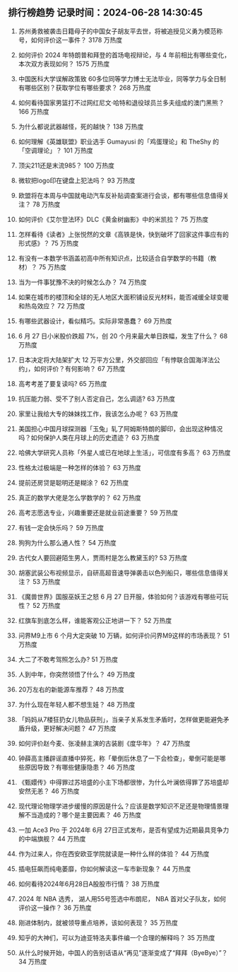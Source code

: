 
## 排行榜趋势 记录时间：2024-06-28 14:30:45
  
  1. 苏州勇救被袭击日籍母子的中国女子胡友平去世，将被追授见义勇为模范称号，如何评价这一事件？ 3178 万热度
    
  2. 如何评价 2024 年特朗普和拜登的首场电视辩论，与 4 年前相比有哪些变化，本次双方表现如何？ 1575 万热度
    
  3. 中国医科大学误解政策致 60多位同等学力博士无法毕业，同等学力与全日制有哪些区别？获取学位有哪些要求？ 268 万热度
    
  4. 如何看待国家男篮打不过网红尼文·哈特和退役球员兰多夫组成的澳门黑熊？ 166 万热度
    
  5. 为什么都说武器越怪，死的越快？ 138 万热度
    
  6. 如何理解《英雄联盟》职业选手 Gumayusi 的「鸡蛋理论」和 TheShy 的「空调理论」？ 101 万热度
    
  7. 顶尖211还是末流985？ 100 万热度
    
  8. 微软把logo印在键盘上犯法吗？ 93 万热度
    
  9. 欧盟将在本周与中国就电动汽车反补贴调查案进行会谈，都有哪些信息值得关注？ 78 万热度
    
  10. 如何评价《艾尔登法环》DLC《黄金树幽影》中的米凯拉？ 75 万热度
    
  11. 怎样看待《读者》上张悦然的文章《高铁是快，快到破坏了回家这件事应有的形式感》？ 75 万热度
    
  12. 有没有一本数学书涵盖初高中所有知识点，比较适合自学数学的书籍（教材）？ 75 万热度
    
  13. 当为一件事犹豫不决的时候怎么办？ 74 万热度
    
  14. 如果在城市的楼顶和全球的无人地区大面积铺设反光材料，能否减缓全球变暖和热岛效应？ 72 万热度
    
  15. 有哪些武器设计，看似精巧。实际非常愚蠢？ 69 万热度
    
  16. 6 月 27 日小米股价跌超 7%，创 20 个月来最大单日跌幅，发生了什么？ 68 万热度
    
  17. 日本决定将大陆架扩大 12 万平方公里，外交部回应「有悖联合国海洋法公约」，如何评价？有何影响？ 67 万热度
    
  18. 高考考差了要复读吗? 65 万热度
    
  19. 抗压能力弱、受不了别人否定自己，怎么调适? 63 万热度
    
  20. 家里让我给大专的妹妹找工作，我该怎么办呢？ 63 万热度
    
  21. 美国担心中国月球探测器「玉兔」轧了阿姆斯特朗的脚印，会出现这种情况吗？如何保护人类在月球上的历史遗迹？ 63 万热度
    
  22. 哈佛大学研究人员称「外星人或已在地球上生活」，可信度有多高？ 63 万热度
    
  23. 性格太过极端是一种怎样的体验？ 63 万热度
    
  24. 提前还房贷是聪明还是糊涂？ 62 万热度
    
  25. 真正的数学大佬是怎么学数学的？ 62 万热度
    
  26. 高考志愿选专业，兴趣重要还是就业前途重要？ 59 万热度
    
  27. 有钱一定会快乐吗？ 59 万热度
    
  28. 狗狗为什么那么通人性？ 54 万热度
    
  29. 古代女人要回避陌生男人，贾雨村是怎么教黛玉的? 53 万热度
    
  30. 胡塞武装公布视频显示，自研高超音速导弹袭击以色列船只，哪些信息值得关注？ 53 万热度
    
  31. 《魔兽世界》国服巫妖王之怒 6 月 27 日开服，体验如何？该游戏有哪些可玩性？ 52 万热度
    
  32. 红旗车到底怎么样，谁能客观公正地讲一下？ 52 万热度
    
  33. 问界M9上市 6 个月大定突破 10 万辆，如何评价问界M9这样的市场表现？ 51 万热度
    
  34. 大二了不敢考驾照怎么办? 51 万热度
    
  35. 人到中年，你突然领悟了什么？ 49 万热度
    
  36. 20万左右的新能源车推荐？ 48 万热度
    
  37. 为什么现在年轻人都不想生娃？ 48 万热度
    
  38. 「妈妈从7楼狂扔女儿物品获刑」，当亲子关系发生矛盾时，怎样做更能避免矛盾升级，更好解决问题？ 47 万热度
    
  39. 如何评价赵今麦、张凌赫主演的古装剧《度华年》？ 47 万热度
    
  40. 钟薛高主播辟谣直播中猝死，称「晕倒后休息了一下会检查」，晕倒可能是哪些原因导致？有哪些健康隐患？ 46 万热度
    
  41. 《甄嬛传》中得罪过苏培盛的小主下场都很惨，为什么叶澜依得罪了苏培盛却安然无恙？ 46 万热度
    
  42. 现代理论物理学进步缓慢的原因是什么？应该是数学知识不足还是物理情景理解不当造成的？哪个是主要因素？ 46 万热度
    
  43. 一加 Ace3 Pro 于 2024年 6月 27日正式发布，是否有望成为近期最具竞争力的中端旗舰？ 44 万热度
    
  44. 作为过来人，你在西安欧亚学院就读是一种什么样的体验？ 44 万热度
    
  45. 插电狂飙而纯电萎靡，你如何解读这一车市新现象？ 44 万热度
    
  46. 如何看待2024年6月28日A股股市行情？ 38 万热度
    
  47. 2024 年 NBA 选秀， 湖人用55号签选中布朗尼， NBA 首对父子队友，如何评价这一操作？ 36 万热度
    
  48. 刚进体制内，就被领导重点培养，该如何表现？ 35 万热度
    
  49. 知乎的大神们，可以为迪亚特洛夫事件编一个合理的解释吗？ 35 万热度
    
  50. 从什么时候开始，中国人的告别话语从“再见”逐渐变成了“拜拜（ByeBye）”？ 34 万热度
    